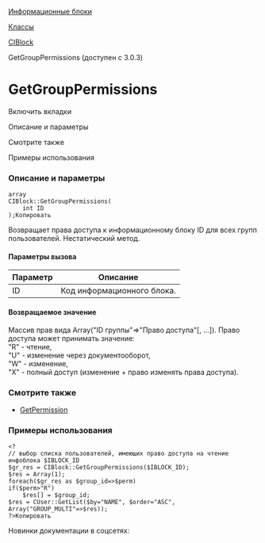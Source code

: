 [Информационные блоки](/api_help/iblock/index.php)

[Классы](/api_help/iblock/classes/index.php)

[CIBlock](/api_help/iblock/classes/ciblock/index.php)

GetGroupPermissions (доступен с 3.0.3)

GetGroupPermissions
===================

Включить вкладки

Описание и параметры

Смотрите также

Примеры использования

### Описание и параметры

```
array
CIBlock::GetGroupPermissions(
	int ID
);Копировать
```

Возвращает права доступа к информационному блоку ID для всех групп пользователей. Нестатический метод.

#### Параметры вызова

| Параметр | Описание |
| --- | --- |
| ID | Код информационного блока. |

#### Возвращаемое значение

Массив прав вида Array("ID группы"=>"Право доступа"[, ...]).
Право доступа может принимать значение:  
"R" - чтение,  
"U" - изменение через документооборот,  
"W" - изменение,  
"X" - полный доступ (изменение + право изменять права доступа).

### Смотрите также

* [GetPermission](/api_help/iblock/classes/ciblock/getpermission.php)

### Примеры использования

```
<?
// выбор списка пользователей, имеющих право доступа на чтение инфоблока $IBLOCK_ID
$gr_res = CIBlock::GetGroupPermissions($IBLOCK_ID);
$res = Array(1);
foreach($gr_res as $group_id=>$perm)
if($perm>"R")
	$res[] = $group_id;
$res = CUser::GetList($by="NAME", $order="ASC", Array("GROUP_MULTI"=>$res));
?>Копировать
```

Новинки документации в соцсетях: